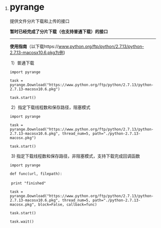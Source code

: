 1. # pyrange
      提供文件分片下载和上传的接口

      **暂时已经完成了分片下载（也支持普通下载）的接口**

      ------

      **使用指南**（以下载https://www.python.org/ftp/python/2.7.13/python-2.7.13-macosx10.6.pkg为例)

      ​	1）普通下载

      `import pyrange`

      `task = pyrange.Download("https://www.python.org/ftp/python/2.7.13/python-2.7.13-macosx10.6.pkg")`

      `task.start()`

      ​	2）指定下载线程数和保存路径，阻塞模式

      `import pyrange`

      `task = pyrange.Download("https://www.python.org/ftp/python/2.7.13/python-2.7.13-macosx10.6.pkg", thread_num=5, path="./python-2.7.13-macosx.pkg")`

      `task.start()`

      ​	3)  指定下载线程数和保存路径，非阻塞模式，支持下载完成回调函数

      `import pyrange`

      `def func(url, filepath):`

      ​    `print "finished"`

      `task = pyrange.Download("https://www.python.org/ftp/python/2.7.13/python-2.7.13-macosx10.6.pkg", thread_num=5, path="./python-2.7.13-macosx.pkg", block=False, callback=func)`

      `task.start()`

      `task.wait()`
